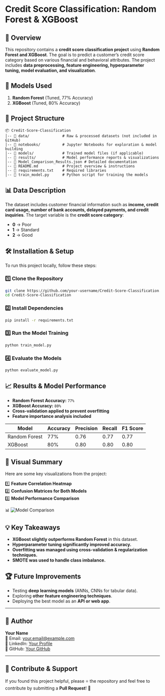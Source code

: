 # Credit Score Classification: Random Forest & XGBoost

## 📌 Overview
This repository contains a **credit score classification project** using **Random Forest and XGBoost**. The goal is to predict a customer’s credit score category based on various financial and behavioral attributes. The project includes **data preprocessing, feature engineering, hyperparameter tuning, model evaluation, and visualization**.

## 🚀 Models Used
1. **Random Forest** (Tuned, 77% Accuracy)
2. **XGBoost** (Tuned, 80% Accuracy)

## 📂 Project Structure
```
📦 Credit-Score-Classification
│-- 📁 data/               # Raw & processed datasets (not included in GitHub)
│-- 📁 notebooks/          # Jupyter Notebooks for exploration & model building
│-- 📁 models/             # Trained model files (if applicable)
│-- 📁 results/            # Model performance reports & visualizations
│-- 📜 Model_Comparison_Results.json # Detailed documentation
│-- 📜 README.md           # Project overview & instructions
│-- 📜 requirements.txt    # Required libraries
│-- 📜 train_model.py      # Python script for training the models
```

## 📊 Data Description
The dataset includes customer financial information such as **income, credit card usage, number of bank accounts, delayed payments, and credit inquiries**. The target variable is the **credit score category**:
- **0** → Poor
- **1** → Standard
- **2** → Good

## 🛠 Installation & Setup
To run this project locally, follow these steps:

### 1️⃣ Clone the Repository
```bash
git clone https://github.com/your-username/Credit-Score-Classification.git
cd Credit-Score-Classification
```

### 2️⃣ Install Dependencies
```bash
pip install -r requirements.txt
```

### 3️⃣ Run the Model Training
```bash
python train_model.py
```

### 4️⃣ Evaluate the Models
```bash
python evaluate_model.py
```

## 📈 Results & Model Performance
- **Random Forest Accuracy:** `77%`
- **XGBoost Accuracy:** `80%`
- **Cross-validation applied to prevent overfitting**
- **Feature importance analysis included**

| Model         | Accuracy | Precision | Recall | F1 Score |
|--------------|----------|------------|--------|-----------|
| Random Forest | 77%     | 0.76      | 0.77   | 0.77      |
| XGBoost      | 80%     | 0.80      | 0.80   | 0.80      |

## 📌 Visual Summary
Here are some key visualizations from the project:

1️⃣ **Feature Correlation Heatmap**  
2️⃣ **Confusion Matrices for Both Models**  
3️⃣ **Model Performance Comparison**  

📊 ![Model Comparison](results/model_comparison.png)

## 💡 Key Takeaways
- **XGBoost slightly outperforms Random Forest** in this dataset.
- **Hyperparameter tuning significantly improved accuracy.**
- **Overfitting was managed using cross-validation & regularization techniques.**
- **SMOTE was used to handle class imbalance.**

## 🏆 Future Improvements
- Testing **deep learning models** (ANNs, CNNs for tabular data).
- Exploring **other feature engineering techniques**.
- Deploying the best model as an **API or web app**.

---

## 📝 Author
**Your Name**  
📧 Email: your.email@example.com  
🔗 LinkedIn: [Your Profile](https://linkedin.com/in/yourprofile)  
🐙 GitHub: [Your GitHub](https://github.com/your-username)

---

## 🌟 Contribute & Support
If you found this project helpful, please ⭐ the repository and feel free to contribute by submitting a **Pull Request**! 🚀
